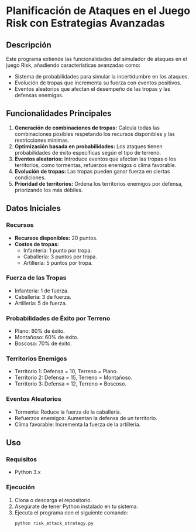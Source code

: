 # Planificación de Ataques en el Juego Risk con Estrategias Avanzadas

## Descripción

Este programa extiende las funcionalidades del simulador de ataques en el juego Risk, añadiendo características avanzadas como:
- Sistema de probabilidades para simular la incertidumbre en los ataques.
- Evolución de tropas que incrementa su fuerza con eventos positivos.
- Eventos aleatorios que afectan el desempeño de las tropas y las defensas enemigas.

## Funcionalidades Principales

1. **Generación de combinaciones de tropas:** Calcula todas las combinaciones posibles respetando los recursos disponibles y las restricciones mínimas.
2. **Optimización basada en probabilidades:** Los ataques tienen probabilidades de éxito específicas según el tipo de terreno.
3. **Eventos aleatorios:** Introduce eventos que afectan las tropas o los territorios, como tormentas, refuerzos enemigos o clima favorable.
4. **Evolución de tropas:** Las tropas pueden ganar fuerza en ciertas condiciones.
5. **Prioridad de territorios:** Ordena los territorios enemigos por defensa, priorizando los más débiles.

## Datos Iniciales

### Recursos
- **Recursos disponibles:** 20 puntos.
- **Costos de tropas:**
  - Infantería: 1 punto por tropa.
  - Caballería: 3 puntos por tropa.
  - Artillería: 5 puntos por tropa.

### Fuerza de las Tropas
- Infantería: 1 de fuerza.
- Caballería: 3 de fuerza.
- Artillería: 5 de fuerza.

### Probabilidades de Éxito por Terreno
- Plano: 80% de éxito.
- Montañoso: 60% de éxito.
- Boscoso: 70% de éxito.

### Territorios Enemigos
- Territorio 1: Defensa = 10, Terreno = Plano.
- Territorio 2: Defensa = 15, Terreno = Montañoso.
- Territorio 3: Defensa = 12, Terreno = Boscoso.

### Eventos Aleatorios
- Tormenta: Reduce la fuerza de la caballería.
- Refuerzos enemigos: Aumentan la defensa de un territorio.
- Clima favorable: Incrementa la fuerza de la artillería.

## Uso

### Requisitos
- Python 3.x

### Ejecución
1. Clona o descarga el repositorio.
2. Asegúrate de tener Python instalado en tu sistema.
3. Ejecuta el programa con el siguiente comando:
   ```bash
   python risk_attack_strategy.py
